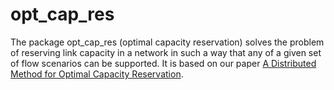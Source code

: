 opt_cap_res
====

The package opt_cap_res (optimal capacity reservation) solves the problem of reserving link capacity in a network in such a way that any of a given set of flow scenarios can be supported. It is based on our paper [A Distributed Method for Optimal Capacity Reservation](https://stanford.edu/~boyd/papers/opt_cap_res.html).
